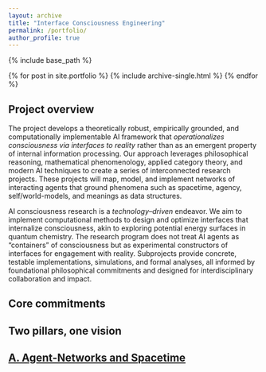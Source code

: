 ```yaml
---
layout: archive
title: "Interface Consciousness Engineering"
permalink: /portfolio/
author_profile: true
---
```


{% include base_path %}


{% for post in site.portfolio %}
  {% include archive-single.html %}
{% endfor %}

## Project overview
The project develops a theoretically robust, empirically grounded, and computationally implementable AI framework that *operationalizes consciousness via interfaces to reality* rather than as an emergent property of internal information processing. Our approach leverages philosophical reasoning, mathematical phenomenology, applied category theory, and modern AI techniques to create a series of interconnected research projects. These projects will map, model, and implement networks of interacting agents that ground phenomena such as spacetime, agency, self/world-models, and meanings as data structures.

AI consciousness research is a *technology–driven* endeavor. We aim to implement computational methods to design and optimize interfaces that internalize consciousness, akin to exploring potential energy surfaces in quantum chemistry. The research program does not treat AI agents as “containers” of consciousness but as experimental constructors of interfaces for engagement with reality. Subprojects provide concrete, testable implementations, simulations, and formal analyses, all informed by foundational philosophical commitments and designed for interdisciplinary collaboration and impact.

## Core commitments

## Two pillars, one vision

## [A. Agent-Networks and Spacetime](interface/projectA)
